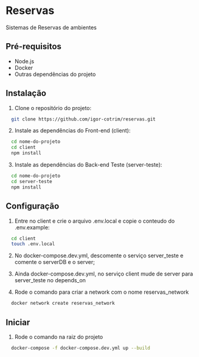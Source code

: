 # Reservas

Sistemas de Reservas de ambientes

## Pré-requisitos

* Node.js
* Docker
* Outras dependências do projeto

## Instalação

1. Clone o repositório do projeto:
```bash
  git clone https://github.com/igor-cotrim/reservas.git
```

2. Instale as dependências do Front-end (client):
```bash
  cd nome-do-projeto
  cd client
  npm install
```

3. Instale as dependências do Back-end Teste (server-teste):
```bash
  cd nome-do-projeto
  cd server-teste
  npm install
```

## Configuração

1. Entre no client e crie o arquivo .env.local e copie o conteudo do .env.example:
```bash
  cd client
  touch .env.local
```

2. No docker-compose.dev.yml, descomente o serviço server_teste e comente o serverDB e o server;

3. Ainda docker-compose.dev.yml, no serviço client mude de server para server_teste no depends_on

4. Rode o comando para criar a network com o nome reservas_network
```bash
  docker network create reservas_network
```

## Iniciar

1. Rode o comando na raiz do projeto

```bash
  docker-compose -f docker-compose.dev.yml up --build
```